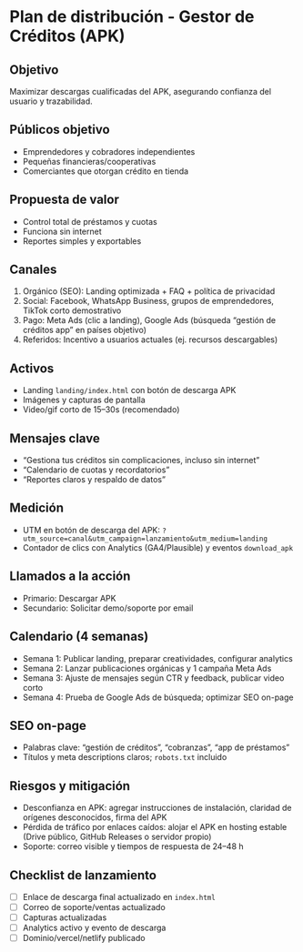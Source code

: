 # Plan de distribución - Gestor de Créditos (APK)

## Objetivo
Maximizar descargas cualificadas del APK, asegurando confianza del usuario y trazabilidad.

## Públicos objetivo
- Emprendedores y cobradores independientes
- Pequeñas financieras/cooperativas
- Comerciantes que otorgan crédito en tienda

## Propuesta de valor
- Control total de préstamos y cuotas
- Funciona sin internet
- Reportes simples y exportables

## Canales
1. Orgánico (SEO): Landing optimizada + FAQ + política de privacidad
2. Social: Facebook, WhatsApp Business, grupos de emprendedores, TikTok corto demostrativo
3. Pago: Meta Ads (clic a landing), Google Ads (búsqueda “gestión de créditos app” en países objetivo)
4. Referidos: Incentivo a usuarios actuales (ej. recursos descargables)

## Activos
- Landing `landing/index.html` con botón de descarga APK
- Imágenes y capturas de pantalla
- Video/gif corto de 15–30s (recomendado)

## Mensajes clave
- “Gestiona tus créditos sin complicaciones, incluso sin internet”
- “Calendario de cuotas y recordatorios”
- “Reportes claros y respaldo de datos”

## Medición
- UTM en botón de descarga del APK: `?utm_source=canal&utm_campaign=lanzamiento&utm_medium=landing`
- Contador de clics con Analytics (GA4/Plausible) y eventos `download_apk`

## Llamados a la acción
- Primario: Descargar APK
- Secundario: Solicitar demo/soporte por email

## Calendario (4 semanas)
- Semana 1: Publicar landing, preparar creatividades, configurar analytics
- Semana 2: Lanzar publicaciones orgánicas y 1 campaña Meta Ads
- Semana 3: Ajuste de mensajes según CTR y feedback, publicar video corto
- Semana 4: Prueba de Google Ads de búsqueda; optimizar SEO on-page

## SEO on-page
- Palabras clave: “gestión de créditos”, “cobranzas”, “app de préstamos”
- Títulos y meta descriptions claros; `robots.txt` incluido

## Riesgos y mitigación
- Desconfianza en APK: agregar instrucciones de instalación, claridad de orígenes desconocidos, firma del APK
- Pérdida de tráfico por enlaces caídos: alojar el APK en hosting estable (Drive público, GitHub Releases o servidor propio)
- Soporte: correo visible y tiempos de respuesta de 24–48 h

## Checklist de lanzamiento
- [ ] Enlace de descarga final actualizado en `index.html`
- [ ] Correo de soporte/ventas actualizado
- [ ] Capturas actualizadas
- [ ] Analytics activo y evento de descarga
- [ ] Dominio/vercel/netlify publicado
